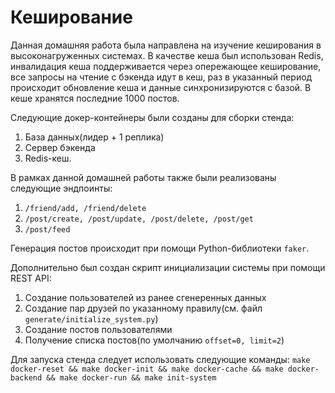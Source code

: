 # Кеширование  
Данная домашняя работа была направлена на изучение кеширования в высоконагруженных системах. В качестве кеша был использован Redis, инвалидация кеша поддерживается через опережающее кеширование, все запросы на чтение с бэкенда идут в кеш, раз в указанный период происходит обновление кеша и данные синхронизируются с базой. В кеше хранятся последние 1000 постов.

Следующие докер-контейнеры были созданы для сборки стенда:
1. База данных(лидер + 1 реплика)
2. Сервер бэкенда
3. Redis-кеш.

В рамках данной домашней работы также были реализованы следующие эндпоинты:
1. `/friend/add, /friend/delete`
2. `/post/create, /post/update, /post/delete, /post/get`
3. `/post/feed`

Генерация постов происходит при помощи Python-библиотеки `faker`.

Дополнительно был создан скрипт инициализации системы при помощи REST API:
1. Создание пользователей из ранее сгенеренных данных
2. Создание пар друзей по указанному правилу(см. файл `generate/initialize_system.py`)
3. Создание постов пользователями
4. Получение списка постов(по умолчанию `offset=0, limit=2`) 

Для запуска стенда следует использовать следующие команды:
`make docker-reset && make docker-init && make docker-cache && make docker-backend && make docker-run && make init-system`

